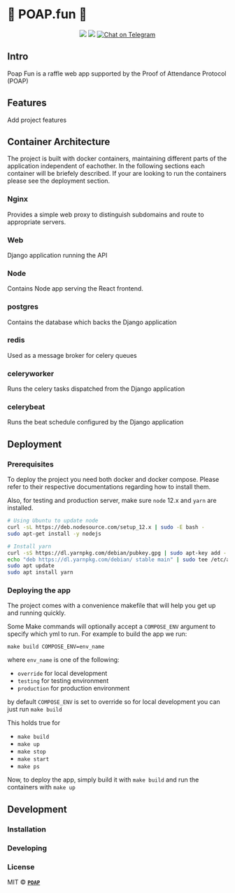 # 🎉 POAP.fun 🎉

<div align="center">
  <img src="https://img.shields.io/github/issues/poap/poap-fun?style=for-the-badge">
  <img src="https://img.shields.io/github/issues-pr/poap/poap-fun?style=for-the-badge">
  <a href="https://t.me/poapxyz">
    <img src="https://img.shields.io/badge/Telegram-POAP-blue?style=for-the-badge&logo=telegram&message=Telegram&color=blue" alt="Chat on Telegram">
  </a>
</div>

## Intro
Poap Fun is a raffle web app supported by the Proof of Attendance Protocol (POAP)

## Features
Add project features

## Container Architecture
The project is built with docker containers, maintaining different parts of the application independent of eachother. In the following sections each container will be briefely described. If your are looking to run the containers please see the deployment section.
### Nginx
Provides a simple web proxy to distinguish subdomains and route to appropriate servers.
### Web
Django application running the API
### Node
Contains Node app serving the React frontend.
### postgres
Contains the database which backs the Django application
### redis
Used as a message broker for celery queues
### celeryworker
Runs the celery tasks dispatched from the Django application
### celerybeat
Runs the beat schedule configured by the Django application

## Deployment
### Prerequisites
To deploy the project you need both docker and docker compose. Please refer to their respective documentations regarding how to install them.

Also, for testing and production server, make sure `node` 12.x and `yarn` are installed.

```sh
# Using Ubuntu to update node
curl -sL https://deb.nodesource.com/setup_12.x | sudo -E bash -
sudo apt-get install -y nodejs

# Install yarn
curl -sS https://dl.yarnpkg.com/debian/pubkey.gpg | sudo apt-key add -
echo "deb https://dl.yarnpkg.com/debian/ stable main" | sudo tee /etc/apt/sources.list.d/yarn.list
sudo apt update
sudo apt install yarn
```

### Deploying the app
The project comes with a convenience makefile that will help you get up and running quickly.

Some Make commands will optionally accept a `COMPOSE_ENV` argument to specify which yml to run. For example to build the app we run:

`make build COMPOSE_ENV=env_name`

where `env_name` is one of the following: 
- `override` for local development
- `testing` for testing environment
- `production` for production environment

by default `COMPOSE_ENV` is set to override so for local development you can just run `make build`

This holds true for
- `make build`
- `make up`
- `make stop`
- `make start`
- `make ps`

Now, to deploy the app, simply build it with `make build` and run the containers with `make up`


## Development
### Installation
### Developing

### License

MIT © **[`POAP`](https://poap.xyz)**
